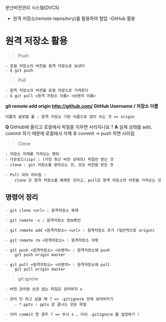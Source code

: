 
분산버전관리 시스템(DVCS)

- 원격 저장소(remote repository)를 활용하여 협업
    -GitHub 활용

# 원격 저장소 활용

> Push
    
    - 로컬 저장소의 버전을 원격 저장소로 보낸다
    - $ git push

> Pull

    - 원격 저장소의 버전을 로컬 저장소로 가져온다 
    - $ git pull <원격 저장소 이름> <브랜치 이름>

**git remote add origin http://github.com/ GitHub Username / 저장소 이름**

    이름의 글로벌 룰 : 원격 저장소 기본 이름으로 많이 쓰는 것 => origin

**Q**
GitHub에 올리고 로컬에서 파일을 지우면 사라지나요 ?
**A**
실제 상태를 add, commit 하기 때문에 로컬에서 삭제 후 commit -> push 하면 사라짐

> Clone

    - 저장소 자체를 가져오는 행위
    - 다운로드(zip) : (가장 최신 버전 상태의) 파일만 받는 것
    - clone : git 저장소를 받아오는 것, 모든 버전을 받은 것

    - Pull 과의 차이점 :
        clone 은 원격 저장소를 복제한 것이고, pull은 원격 저장소의 커밋을 가져오는 것



## 명령어 정리

    - git clone <url> : 원격저장소 복제

    - git remote -v : 원격저장소 정보확인

    - git remote add <원격저장소> <url> : 원격저장소 추가 (일반적으로 origin)

    - git remote rm <원격저장소> : 원격저장소 삭제

    - git push <원격저장소> <브랜치> : 원격저장소에 push
        git push origin master

    - git pull <원격저장소> <브랜치> : 원격저장소에 pull
        git pull origin master


> git ignore
   
    - 버전 관리랑 상관 없는 파일은 관리하지 x

    - 관리 안 하고 싶을 때 ? => .gitignore 안에 넣어버리기
        - *.pptx : pptx 로 끝나는 모든 파일 
    
    - 이미 commit 한 경우 ? => 무시 x , 미리 .gitignore 를 설정하기 !

